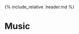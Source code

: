 
<link rel="shortcut icon" type="image/png" href="favicon.png">

{% include_relative .header.md %}

# Music

